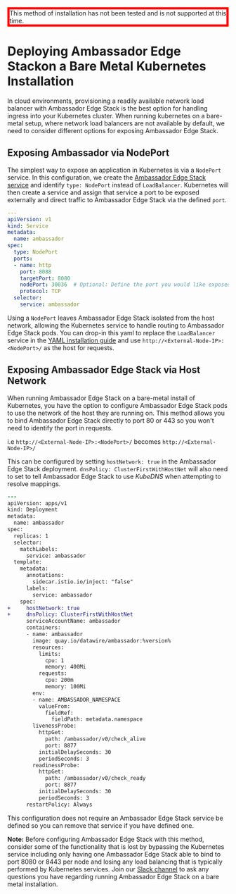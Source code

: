 <div style="border: thick solid red">
<!-- TODO: fix red bordered text -->
This method of installation has not been tested and is not supported at this time.
</div>

# Deploying Ambassador Edge Stackon a Bare Metal Kubernetes Installation

In cloud environments, provisioning a readily available network load balancer with Ambassador Edge Stack is the best option for handling ingress into your Kubernetes cluster. When running kubernetes on a bare-metal setup, where network load balancers are not available by default, we need to consider different options for exposing Ambassador Edge Stack.

## Exposing Ambassador via NodePort

The simplest way to expose an application in Kubernetes is via a `NodePort` service. In this configuration, we create the [Ambassador Edge Stack service](/user-guide/getting-started#2-defining-the-ambassador-service) and identify `type: NodePort` instead of `LoadBalancer`. Kubernetes will then create a service and assign that service a port to be exposed externally and direct traffic to Ambassador Edge Stack via the defined `port`.

```yaml
---
apiVersion: v1
kind: Service
metadata:
  name: ambassador
spec:
  type: NodePort
  ports:
  - name: http
    port: 8088
    targetPort: 8080
    nodePort: 30036  # Optional: Define the port you would like exposed
    protocol: TCP
  selector:
    service: ambassador
```

Using a `NodePort` leaves Ambassador Edge Stack isolated from the host network, allowing the Kubernetes service to handle routing to Ambassador Edge Stack pods. You can drop-in this yaml to replace the `LoadBalancer` service in the [YAML installation guide](/user-guide/getting-started) and use `http://<External-Node-IP>:<NodePort>/` as the host for requests. 

## Exposing Ambassador Edge Stack via Host Network

When running Ambassador Edge Stack on a bare-metal install of Kubernetes, you have the option to configure Ambassador Edge Stack pods to use the network of the host they are running on. This method allows you to bind Ambassador Edge Stack directly to port 80 or 443 so you won't need to identify the port in requests.

i.e `http://<External-Node-IP>:<NodePort>/` becomes `http://<External-Node-IP>/`

This can be configured by setting `hostNetwork: true` in the Ambassador Edge Stack deployment. `dnsPolicy: ClusterFirstWithHostNet` will also need to set to tell Ambassador Edge Stack to use *KubeDNS* when attempting to resolve mappings.

```diff
---
apiVersion: apps/v1
kind: Deployment
metadata:
  name: ambassador
spec:
  replicas: 1
  selector:
    matchLabels:
      service: ambassador
  template:
    metadata:
      annotations:
        sidecar.istio.io/inject: "false"
      labels:
        service: ambassador
    spec:
+     hostNetwork: true
+     dnsPolicy: ClusterFirstWithHostNet
      serviceAccountName: ambassador
      containers:
      - name: ambassador
        image: quay.io/datawire/ambassador:%version%
        resources:
          limits:
            cpu: 1
            memory: 400Mi
          requests:
            cpu: 200m
            memory: 100Mi
        env:
        - name: AMBASSADOR_NAMESPACE
          valueFrom:
            fieldRef:
              fieldPath: metadata.namespace          
        livenessProbe:
          httpGet:
            path: /ambassador/v0/check_alive
            port: 8877
          initialDelaySeconds: 30
          periodSeconds: 3
        readinessProbe:
          httpGet:
            path: /ambassador/v0/check_ready
            port: 8877
          initialDelaySeconds: 30
          periodSeconds: 3
      restartPolicy: Always
```

This configuration does not require an Ambassador Edge Stack service be defined so you can remove that service if you have defined one.

**Note:** Before configuring Ambassador Edge Stack with this method, consider some of the functionality that is lost by bypassing the Kubernetes service including only having one Ambassador Edge Stack able to bind to port 8080 or 8443 per node and losing any load balancing that is typically performed by Kubernetes services. Join our [Slack channel](https://d6e.co/slack) to ask any questions you have regarding running Ambassador Edge Stack on a bare metal installation.

